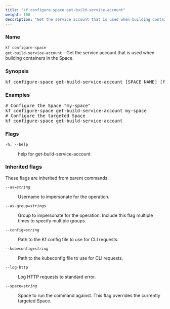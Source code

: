 ```yaml
---
title: "kf configure-space get-build-service-account"
weight: 100
description: "Get the service account that is used when building containers in the Space."
---
```

### Name

<code translate="no">kf configure-space get-build-service-account</code> - Get the service account that is used when building containers in the Space.

### Synopsis

<pre translate="no">kf configure-space get-build-service-account [SPACE_NAME] [flags]</pre>

### Examples

<pre translate="no">
# Configure the Space &#34;my-space&#34;
kf configure-space get-build-service-account my-space
# Configure the targeted Space
kf configure-space get-build-service-account
</pre>

### Flags

<dl>
<dt><code translate="no">-h, --help</code></dt>
<dd><p>help for get-build-service-account</p>
</dd>
</dl>


### Inherited flags

These flags are inherited from parent commands.

<dl>
<dt><code translate="no">--as=<var translate="no">string</var></code></dt>
<dd><p>Username to impersonate for the operation.</p>
</dd>
<dt><code translate="no">--as-group=<var translate="no">strings</var></code></dt>
<dd><p>Group to impersonate for the operation. Include this flag multiple times to specify multiple groups.</p>
</dd>
<dt><code translate="no">--config=<var translate="no">string</var></code></dt>
<dd><p>Path to the Kf config file to use for CLI requests.</p>
</dd>
<dt><code translate="no">--kubeconfig=<var translate="no">string</var></code></dt>
<dd><p>Path to the kubeconfig file to use for CLI requests.</p>
</dd>
<dt><code translate="no">--log-http</code></dt>
<dd><p>Log HTTP requests to standard error.</p>
</dd>
<dt><code translate="no">--space=<var translate="no">string</var></code></dt>
<dd><p>Space to run the command against. This flag overrides the currently targeted Space.</p>
</dd>
</dl>


